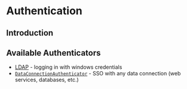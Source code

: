 # Authentication

## Introduction

## Available Authenticators

 - [LDAP](Authentication/LDAP.md) - logging in with windows credentials
 - [`DataConnectionAuthenticator`](Authentication/SSO_with_any_data_connection.md) - SSO with any data connection (web services, databases, etc.)